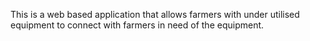 This is a web based application that allows farmers with under utilised equipment to connect with farmers in need of the equipment.

